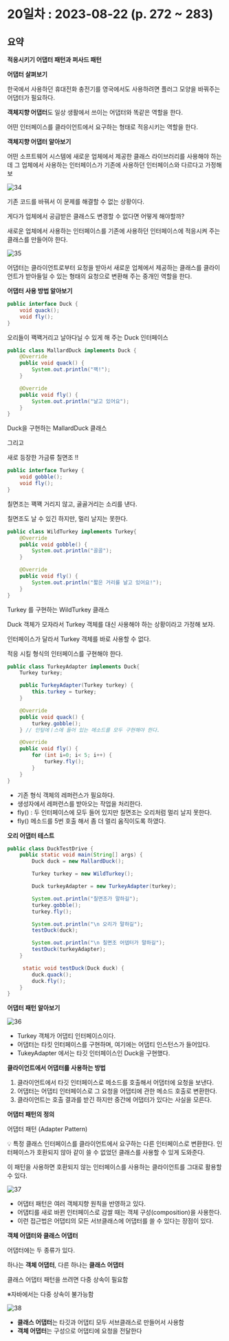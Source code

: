 # 20일차 : 2023-08-22 (p. 272 ~ 283)

## 요약

**적응시키기 어댑터 패턴과 퍼사드 패턴**

**어댑터 살펴보기**

한국에서 사용하던 휴대전화 충전기를 영국에서도 사용하려면 플러그 모양을 바꿔주는 어댑터가 필요하다.

**객체지향 어댑터**도 일상 생활에서 쓰이는 어댑터와 똑같은 역할을 한다.

어떤 인터페이스를 클라이언트에서 요구하는 형태로 적응시키는 역할을 한다.

**객체지향 어댑터 알아보기**

어떤 소프트웨어 시스템에 새로운 업체에서 제공한 클래스 라이브러리를 사용해야 하는데 그 업체에서 사용하는 인터페이스가 기존에 사용하던 인터페이스와 다르다고 가정해보

![34](34.png)

기존 코드를 바꿔서 이 문제를 해결할 수 없는 상황이다.

게다가 업체에서 공급받은 클래스도 변경할 수 없다면 어떻게 해야할까?

새로운 업체에서 사용하는 인터페이스를 기존에 사용하던 인터페이스에 적응시켜 주는 클래스를 만들어야 한다.

![35](35.png)

어댑터는 클라이언트로부터 요청을 받아서 새로운 업체에서 제공하는 클래스를 클라이언트가 받아들일 수 있는 형태의 요청으로 변환해 주는 중개인 역할을 한다.

**어댑터 사용 방법 알아보기**

```java
public interface Duck {
    void quack();
    void fly();
}
```

오리들이 꽥꽥거리고 날아다닐 수 있게 해 주는 Duck 인터페이스

```java
public class MallardDuck implements Duck {
    @Override
    public void quack() {
        System.out.println("꽥!");
    }

    @Override
    public void fly() {
        System.out.println("날고 있어요");
    }
}
```

Duck을 구현하는 MallardDuck 클래스

그리고

새로 등장한 가금류 칠면조 !!

```java
public interface Turkey {
    void gobble();
    void fly();
}
```

칠면조는 꽥꽥 거리지 않고, 골골거리는 소리를 낸다.

칠면조도 날 수 있긴 하지만, 멀리 날지는 못한다.

```java
public class WildTurkey implements Turkey{
    @Override
    public void gobble() {
        System.out.println("골골");
    }

    @Override
    public void fly() {
        System.out.println("짧은 거리를 날고 있어요!");
    }
}
```

Turkey 를 구현하는 WildTurkey 클래스

Duck 객체가 모자라서 Turkey 객체를 대신 사용해야 하는 상황이라고 가정해 보자.

인터페이스가 달라서 Turkey 객체를 바로 사용할 수 없다.

적응 시킬 형식의 인터페이스를 구현해야 한다.

```java
public class TurkeyAdapter implements Duck{
    Turkey turkey;

    public TurkeyAdapter(Turkey turkey) {
        this.turkey = turkey;
    }

    @Override
    public void quack() {
        turkey.gobble();
    } // 인텊에ㅣ스에 들어 있는 메소드를 모두 구현해야 한다.

    @Override
    public void fly() {
        for (int i=0; i< 5; i++) {
            turkey.fly();
        }
    }
}
```

- 기존 형식 객체의 레퍼런스가 필요하다.
- 생성자에서 레퍼런스를 받아오는 작업을 처리한다.
- fly() : 두 인터페이스에 모두 들어 있지만 칠면조는 오리처럼 멀리 날지 못한다.
- fly() 메소드를 5번 호출 해서 좀 더 멀리 움직이도록 하였다.

**오리 어댑터 테스트**

```java
public class DuckTestDrive {
    public static void main(String[] args) {
        Duck duck = new MallardDuck();

        Turkey turkey = new WildTurkey();

        Duck turkeyAdapter = new TurkeyAdapter(turkey);

        System.out.println("칠면조가 말하길");
        turkey.gobble();
        turkey.fly();

        System.out.println("\n 오리가 말하길");
        testDuck(duck);

        System.out.println("\n 칠면조 어뎁터가 말하길");
        testDuck(turkeyAdapter);
    }

     static void testDuck(Duck duck) {
        duck.quack();
        duck.fly();
    }
}
```

**어댑터 패턴 알아보기**

![36](36.png)

- Turkey 객체가 어댑티 인터페이스이다.
- 어댑터는 타킷 인터페이스를 구현하며, 여기에는 어댑티 인스턴스가 들어있다.
- TukeyAdapter 에서는 타깃 인터페이스인 Duck을 구현했다.

**클라이언트에서 어댑터를 사용하는 방법**

1. 클라이언트에서 타깃 인터페이스로 메소드를 호출해서 어댑터에 요청을 보낸다.
2. 어댑터는 어댑티 인터페이스로 그 요청을 어댑티에 관한 메소드 호출로 변환한다.
3. 클라이언트는 호출 결과를 받긴 하지만 중간에 어댑터가 있다는 사실을 모른다.

**어댑터 패턴의 정의**

어댑터 패턴 (Adapter Pattern)

<aside>
💡 특정 클래스 인터페이스를 클라이언트에서 요구하는 다른 인터페이스로 변환한다. 인터페이스가 호환되지 않아 같이 쓸 수 없었던 클래스를 사용할 수 있게 도와준다.

</aside>

이 패턴을 사용하면 호환되지 않는 인터페이스를 사용하는 클라이언트를 그대로 활용할 수 있다.

![37](37.png)

- 어댑터 패턴은 여러 객체지향 원칙을 반영하고 있다.
- 어댑티를 새로 바뀐 인터페이스로 감쌀 때는 객체 구성(composition)을 사용한다.
- 이런 접근법은 어댑티의 모든 서브클래스에 어댑터를 쓸 수 있다는 장점이 있다.

**객체 어댑터와 클래스 어댑터**

어댑터에는 두 종류가 있다.

하나는 **객체 어댑터**, 다른 하나는 **클래스 어댑터**

클래스 어댑터 패턴을 쓰려면 다중 상속이 필요함

※자바에서는 다중 상속이 불가능함


![38](38.png)

- **클래스 어댑터**는 타깃과 어댑티 모두 서브클래스로 만들어서 사용함
- **객체 어댑터**는 구성으로 어댑티에 요청을 전달한다